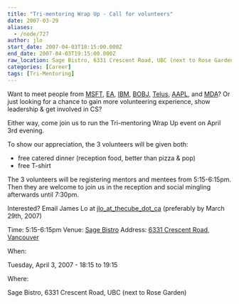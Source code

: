 ```yaml
---
title: "Tri-mentoring Wrap Up - Call for volunteers"
date: 2007-03-29
aliases:
  - /node/727
author: jlo
start_date: 2007-04-03T18:15:00.000Z
end_date: 2007-04-03T19:15:00.000Z
raw_location: Sage Bistro, 6331 Crescent Road, UBC (next to Rose Garden)
categories: [Career]
tags: [Tri-Mentoring]
---
```


Want to meet people from [MSFT](https://microsoft.com), [EA](http://ea.com), [IBM](https://ibm.com), [BOBJ](http://businessobjects.com), [Telus](http://www.telus.ca), [AAPL](https://apple.com), and [MDA](http://www.mda.ca)? Or just looking for a chance to gain more volunteering experience, show leadership & get involved in CS?

Either way, come join us to run the Tri-mentoring Wrap Up event on April 3rd evening.

To show our appreciation, the 3 volunteers will be given both:
- free catered dinner (reception food, better than pizza & pop)
- free T-shirt

The 3 volunteers will be registering mentors and mentees from 5:15-6:15pm. Then they are welcome to join us in the reception and social mingling afterwards until 7:30pm.

Interested? Email James Lo at [jlo\_at\_thecube\_dot\_ca](/cdn-cgi/l/email-protection#204a4c4f60544845435542450e4341) (preferably by March 29th, 2007)

Time: 5:15-6:15pm
Venue: [Sage Bistro](http://www.sage.ubc.ca)
Address: [6331 Crescent Road, Vancouver](https://maps.google.ca/maps?f=q&hl=en&q=6331+Crescent+Road,+Vancouver&sll=49.268505,-123.256817&sspn=0.010277,0.026994&layer=&ie=UTF8&z=16&om=1&iwloc=addr)

When: 

Tuesday, April 3, 2007 - 18:15 to 19:15

Where: 

Sage Bistro, 6331 Crescent Road, UBC (next to Rose Garden)
